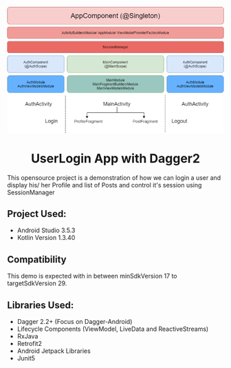 <p align="center"><img src="images/workflow.png"></p>
<h1 align="center">UserLogin App with Dagger2</h1>

<p>This opensource project is a demonstration of how we can login a user and display his/ her Profile and list of Posts and control it's session using SessionManager</p>

## Project Used:
* Android Studio 3.5.3
* Kotlin Version 1.3.40

## Compatibility
This demo is expected with in between minSdkVersion 17 to targetSdkVersion 29.


## Libraries Used:
* Dagger 2.2+ (Focus on Dagger-Android)
* Lifecycle Components (ViewModel, LiveData and ReactiveStreams)
* RxJava
* Retrofit2
* Android Jetpack Libraries
* Junit5




